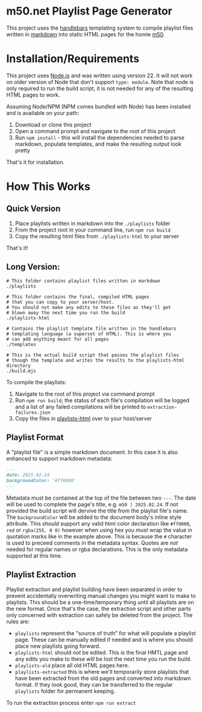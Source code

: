 # m50.net Playlist Page Generator

This project uses the [handlebars](https://handlebarsjs.com/) templating system
to compile playlist files written in [markdown](https://www.markdownguide.org/)
into static HTML pages for the homie [m50](https://m50.net).

# Installation/Requirements

This project uses [Node.js](https://nodejs.org/en) and was written using
version 22. It will not work on older version of Node that don't support
`type: module`. Note that node is only required to run the build script, it is
not needed for any of the resulting HTML pages to work.

Assuming Node/NPM (NPM comes bundled with Node) has been installed and is
available on your path:

1. Download or clone this project
2. Open a command prompt and navigate to the root of this project
3. Run `npm install` - this will install the dependencies needed to parse
   markdown, populate templates, and make the resulting output look pretty

That's it for installation.

# How This Works

## Quick Version

1. Place playlists written in markdown into the `./playlists` folder
2. From the project root in your command line, run `npm run build`
3. Copy the resulting html files from `./playlists-html` to your server

That's it!

## Long Version:

```
# This folder contains playlist files written in markdown
./playlists

# This folder contains the final, compiled HTML pages
# that you can copy to your server/host.
# You should not make any edits to these files as they'll get
# blown away the next time you run the build
./playlists-html

# Contains the playlist template file written in the handlebars
# templating language (a superset of HTML). This is where you
# can add anything meant for all pages
./templates

# This is the actual build script that passes the playlist files
# though the template and writes the results to the playlists-html directory
./build.mjs
```

To compile the playlists:

1. Navigate to the root of this project via command prompt
2. Run `npm run build`; the status of each file's compilation will be logged and
   a list of any failed compilations will be printed to
   `extraction-failures.json`
3. Copy the files in [playlists-html](/playlists-html) over to your host/server

## Playlist Format

A "playlist file" is a simple markdown document. In this case it is also
enhanced to support markdown metadata:

```md
---
date: 2025.02.24
backgroundColor: '#ff0000'
---
```

Metadata must be contained at the top of the file between two `---`. The date
will be used to complete the page's title, e.g. `m50 | 2025.02.24`. If not
provided the build script will dervive the title from the playlist file's name.
The `backgroundColor` will be added to the document body's inline style
attribute. This _should_ support any valid html color declaration like
`#ff0000`, `red` or `rgba(255, 0 0)` however when using hex you _must_ wrap the
value in quotation marks like in the example above. This is because the `#`
character is used to preceed comments in the metadata syntax. Quotes are _not_
needed for regular names or rgba declarations. This is the only metadata
supported at this time.

## Playlist Extraction

Playlist extraction and playlist building have been separated in order to
prevent accidentally overwriting manual changes you might want to make to
playlists. This should be a one-time/temporary thing until all playlists are on
the new format. Once that's the case, the extraction script and other parts only
concerned with extraction can safely be deleted from the project. The rules are:

- `playlists` represent the "source of truth" for what will populate a playlist
  page. These can be manually edited if needed and is where you should place new
  playlists going forward.
- `playlists-html` should _not_ be edited. This is the final HMTL page and any
  edits you make to these will be lost the next time you run the build.
- `playlists-old` place all old HTML pages here.
- `playlists-extracted` this is where we'll temporarily store playlists that
  have been extracted from the old pages and converted into markdown format. If
  they look good, they can be transferred to the regular `playlists` folder for
  permanent keeping.

To run the extraction process enter `npm run extract`
